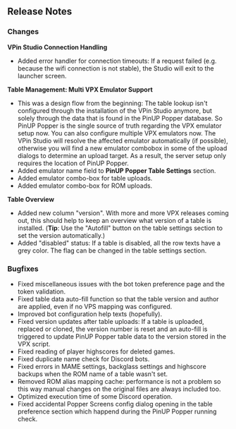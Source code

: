 ## Release Notes


### Changes

**VPin Studio Connection Handling**

- Added error handler for connection timeouts: If a request failed (e.g. because the wifi connection is not stable), the Studio will exit to the launcher screen.

**Table Management: Multi VPX Emulator Support**

- This was a design flow from the beginning: The table lookup isn't configured through the installation of the VPin Studio anymore, but solely through the data that is found in the PinUP Popper database. So PinUP Popper is the single source of truth regarding the VPX emulator setup now. You can also configure multiple VPX emulators now. The VPin Studio will resolve the affected emulator automatically (if possible), otherwise you will find a new emulator combobox in some of the upload dialogs to determine an upload target. As a result, the server setup only requires the location of PinUP Popper.
- Added emulator name field to **PinUP Popper Table Settings** section.
- Added emulator combo-box for table uploads.
- Added emulator combo-box for ROM uploads.

**Table Overview**

- Added new column "version". With more and more VPX releases coming out, this should help to keep an overview what version of a table is installed. (**Tip**: Use the "Autofill" button on the table settings section to set the version automatically.)
- Added "disabled" status: If a table is disabled, all the row texts have a grey color. The flag can be changed in the table settings section. 

### Bugfixes

- Fixed miscellaneous issues with the bot token preference page and the token validation.
- Fixed table data auto-fill function so that the table version and author are applied, even if no VPS mapping was configured.
- Improved bot configuration help texts (hopefully).
- Fixed version updates after table uploads: If a table is uploaded, replaced or cloned, the version number is reset and an auto-fill is triggered to update PinUP Popper table data to the version stored in the VPX script.
- Fixed reading of player highscores for deleted games.
- Fixed duplicate name check for Discord bots.
- Fixed errors in MAME settings, backglass settings and highscore backups when the ROM name of a table wasn't set.
- Removed ROM alias mapping cache: performance is not a problem so this way manual changes on the original files are always included too.
- Optimized execution time of some Discord operation.
- Fixed accidental Popper Screens config dialog opening in the table preference section which happend during the PinUP Popper running check.